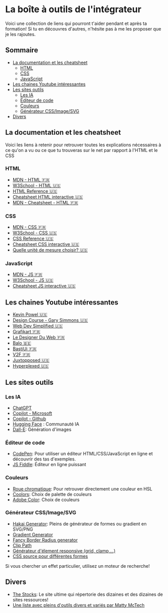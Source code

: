 <!-- omit in toc -->
# La boîte à outils de l'intégrateur

Voici une collection de liens qui pourront t'aider pendant et après ta formation! Si tu en découvres d'autres, n'hésite pas à me les proposer que je les rajoutes.

<!-- omit in toc -->
## Sommaire

- [La documentation et les cheatsheet](#la-documentation-et-les-cheatsheet)
  - [HTML](#html)
  - [CSS](#css)
  - [JavaScript](#javascript)
- [Les chaines Youtube intéressantes](#les-chaines-youtube-intéressantes)
- [Les sites outils](#les-sites-outils)
  - [Les IA](#les-ia)
  - [Éditeur de code](#éditeur-de-code)
  - [Couleurs](#couleurs)
  - [Générateur CSS/Image/SVG](#générateur-cssimagesvg)
- [Divers](#divers)

## La documentation et les cheatsheet

Voici les liens à retenir pour retrouver toutes les explications nécessaires à ce qu'on a vu ou ce que tu trouveras sur le net par rapport à l'HTML et le CSS

### HTML

- [MDN - HTML :fr:](https://developer.mozilla.org/fr/docs/Web/HTML)
- [W3School - HTML :us:](https://www.w3schools.com/html/default.asp)
- [HTML Reference :us:](https://htmlreference.io/)
- [Cheatsheet HTML interactive :us:](https://htmlcheatsheet.com/)
- [MDN - Cheatsheet - HTML :fr:](https://developer.mozilla.org/fr/docs/Learn/HTML/Cheatsheet)

### CSS

- [MDN - CSS :fr:](https://developer.mozilla.org/fr/docs/Learn/CSS)
- [W3School - CSS :us:](https://www.w3schools.com/css/default.asp)
- [CSS Reference :us:](https://cssreference.io/)
- [Cheatsheet CSS interactive :us:](https://htmlcheatsheet.com/css/)
- [Quelle unité de mesure choisir? :us:](https://whatunit.com/)

### JavaScript

- [MDN - JS :fr:](https://developer.mozilla.org/fr/docs/Web/JavaScript)
- [W3School - JS :us:](https://www.w3schools.com/js/default.asp)
- [Cheatsheet JS interactive :us:](https://htmlcheatsheet.com/js/)

## Les chaines Youtube intéressantes

- [Kevin Powel :us:](https://www.youtube.com/kepowob)
- [Design Course - Gary Simmons :us:](https://www.youtube.com/c/DesignCourse)
- [Web Dev Simplified :us:](https://www.youtube.com/@WebDevSimplified)
- [Grafikart :fr:](https://www.youtube.com/@grafikart)
- [Le Designer Du Web :fr:](https://www.youtube.com/c/LeDesignerduWeb)
- [Balo :belgium:](https://www.youtube.com/c/BALOPRISONNIER)
- [BastiUi :fr:](https://www.twitch.tv/BastiUi)
- [V2F :fr:](https://www.youtube.com/@V2F)
- [Juxtopposed :us:](https://www.youtube.com/@juxtopposed)
- [Hyperplexed :us:](https://www.youtube.com/@Hyperplexed)

## Les sites outils

### Les IA

- [ChatGPT](https://chat.openai.com/)
- [Copilot - Microsoft](https://copilot.microsoft.com/)
- [Copilot - Github](https://github.com/features/copilot)
- [Hugging Face](https://huggingface.co/) : Communauté IA
- [Dall-E](https://openai.com/index/dall-e-2/): Génération d'images

### Éditeur de code

- [CodePen](https://codepen.io/): Pour utiliser un éditeur HTML/CSS/JavaScript en ligne et découvrir des tas d'exemples.
- [JS Fiddle](https://jsfiddle.net/): Éditeur en ligne puissant

### Couleurs

- [Roue chromatique](https://itpastorn.github.io/webbteknik/future-stuff/svg/color-wheel.html): Pour retrouver directement une couleur en HSL
- [Coolors](https://coolors.co/): Choix de palette de couleurs
- [Adobe Color](https://color.adobe.com/fr/create/): Choix de couleurs

### Générateur CSS/Image/SVG

- [Hakai Generator](https://app.haikei.app/): Pleins de générateur de formes ou gradient en SVG/PNG
- [Gradient Generator](https://cssgradient.io/)
- [Fancy Border Radius generator](https://9elements.github.io/fancy-border-radius/)
- [Clip Path](https://bennettfeely.com/clippy/)
- [Générateur d'élement responsive (grid, clamp,...)](https://utopia.fyi/)
- [CSS source pour différentes formes](https://sharkcoder.com/visual/shapes)

Si vous chercher un effet particulier, utilisez un moteur de recherche! 

## Divers

- [The Stocks](https://thestocks.im/): Le site ultime qui répertorie des dizaines et des dizaines de sites ressources! 
- [Une liste avec pleins d'outils divers et variés par Matty McTech](https://docs.google.com/spreadsheets/u/0/d/e/2PACX-1vQMvTHtsEwB5LPF1zipHIZaVsUrQQBBVLazZLr-aaFOwrGAGEEUtWg9KRgweYLwcHKnevpk8ATT7skN/pubhtml?pli=1#)